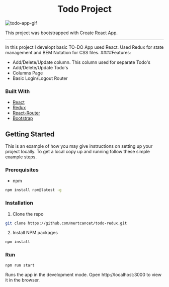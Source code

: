 <!-- PROJECT LOGO -->
<br />
<p align="center">

  <h1 align="center">Todo Project</h1>

  </p>
</p>

![todo-app-gif](https://user-images.githubusercontent.com/61883804/95660580-8ce43080-0b31-11eb-9d1f-e1f54be30aff.gif)

This project was bootstrapped with Create React App.
<hr/>
In this project I developt basic TO-DO App used React. Used Redux for state management and BEM Notation for CSS files.
####Features:

- Add/Delete/Update column. This column used for separate Todo's
- Add/Delete/Update Todo's
- Columns Page
- Basic Login/Logout Router

### Built With

- [React](https://en.reactjs.org/)
- [Redux](https://redux.js.org/)
- [React-Router](https://reactrouter.com/)
- [Bootstrap](https://getbootstrap.com)

<!-- GETTING STARTED -->

## Getting Started

This is an example of how you may give instructions on setting up your project locally.
To get a local copy up and running follow these simple example steps.

### Prerequisites

- npm

```sh
npm install npm@latest -g
```

### Installation

1. Clone the repo

```sh
git clone https://github.com/mertcancet/todo-redux.git
```

2. Install NPM packages

```sh
npm install
```

### Run

```sh
npm run start
```

Runs the app in the development mode.
Open http://localhost:3000 to view it in the browser.
